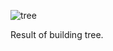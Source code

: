 ![tree](https://github.com/user-attachments/assets/9498fc35-3b6d-4b16-a867-bb1ad6afdd93)

Result of building tree.

